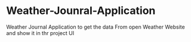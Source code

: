 # Weather-Jounral-Application
Weather Journal Application to get the data From open Weather Website and show it in thr project UI
